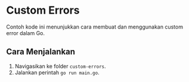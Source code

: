 # Custom Errors

Contoh kode ini menunjukkan cara membuat dan menggunakan custom error dalam Go.

## Cara Menjalankan

1. Navigasikan ke folder `custom-errors`.
2. Jalankan perintah `go run main.go`.